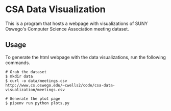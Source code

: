 # CSA Data Visualization
This is a program that hosts a webpage with visualizations of SUNY Oswego's Computer Science Association meeting dataset.

## Usage
To generate the html webpage with the data visualizations, run the following commands.

```
# Grab the dataset
$ mkdir data
$ curl -o data/meetings.csv http://www.cs.oswego.edu/~cwells2/code/csa-data-visualization/meetings.csv

# Generate the plot page
$ pipenv run python plots.py 
```
